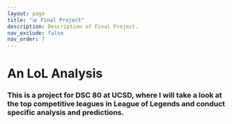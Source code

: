 ```yaml
---
layout: page
title: "📊 Final Project"
description: Description of Final Project.
nav_exclude: false
nav_order: 7
---
```


# An LoL Analysis
### This is a project for DSC 80 at UCSD, where I will take a look at the top competitive leagues in League of Legends and conduct specific analysis and predictions.
